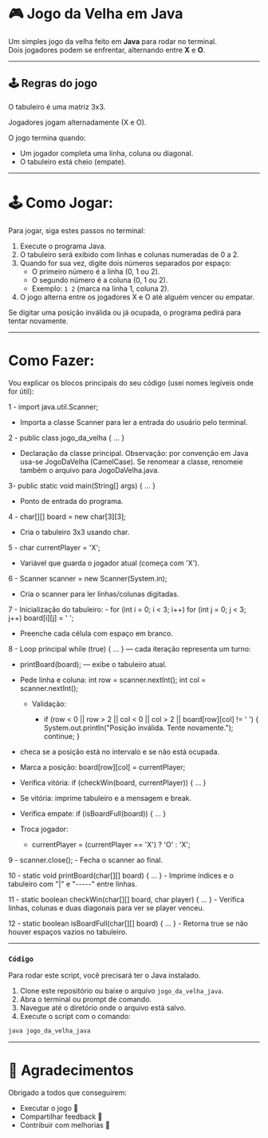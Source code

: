 # 🎮 Jogo da Velha em Java

Um simples jogo da velha feito em **Java** para rodar no terminal.  
Dois jogadores podem se enfrentar, alternando entre **X** e **O**.

---

## 🕹️ Regras do jogo

O tabuleiro é uma matriz 3x3.

Jogadores jogam alternadamente (X e O).

O jogo termina quando:
 - Um jogador completa uma linha, coluna ou diagonal.
 - O tabuleiro está cheio (empate).
---

# 🕹️ Como Jogar:
Para jogar, siga estes passos no terminal:

1. Execute o programa Java.
2. O tabuleiro será exibido com linhas e colunas numeradas de 0 a 2.
3. Quando for sua vez, digite dois números separados por espaço:  
   - O primeiro número é a linha (0, 1 ou 2).
   - O segundo número é a coluna (0, 1 ou 2).
   - Exemplo: `1 2` (marca na linha 1, coluna 2).
4. O jogo alterna entre os jogadores X e O até alguém vencer ou empatar.

Se digitar uma posição inválida ou já ocupada, o programa pedirá para tentar novamente.

---

# Como Fazer:
Vou explicar os blocos principais do seu código (usei nomes legíveis onde for útil):

1 - import java.util.Scanner;

   - Importa a classe Scanner para ler a entrada do usuário pelo terminal.

2 - public class jogo_da_velha { ... }

   - Declaração da classe principal. Observação: por convenção em Java usa-se JogoDaVelha (CamelCase). Se renomear a classe, renomeie também o arquivo para JogoDaVelha.java.

3- public static void main(String[] args) { ... }

   - Ponto de entrada do programa.

4 - char[][] board = new char[3][3];

   - Cria o tabuleiro 3x3 usando char.

5 - char currentPlayer = 'X';

   - Variável que guarda o jogador atual (começa com 'X').

6 - Scanner scanner = new Scanner(System.in);

   - Cria o scanner para ler linhas/colunas digitadas.

7 - Inicialização do tabuleiro:
    - for (int i = 0; i < 3; i++)
        for (int j = 0; j < 3; j++)
          board[i][j] = ' ';

 - Preenche cada célula com espaço em branco.

8 - Loop principal while (true) { ... } — cada iteração representa um turno:

   - printBoard(board); — exibe o tabuleiro atual.
    
  - Pede linha e coluna: int row = scanner.nextInt(); int col = scanner.nextInt();
    
    - Validação:
    
      - if (row < 0 || row > 2 || col < 0 || col > 2 || board[row][col] != ' ') {
        System.out.println("Posição inválida. Tente novamente.");
        continue;
        }
        
  - checa se a posição está no intervalo e se não está ocupada.
    
  - Marca a posição: board[row][col] = currentPlayer;
    
  - Verifica vitória: if (checkWin(board, currentPlayer)) { ... }
    
  - Se vitória: imprime tabuleiro e a mensagem e break.
    
  - Verifica empate: if (isBoardFull(board)) { ... }
    
  - Troca jogador:
    
      - currentPlayer = (currentPlayer == 'X') ? 'O' : 'X';

9 - scanner.close();
    - Fecha o scanner ao final.

10 - static void printBoard(char[][] board) { ... }
     - Imprime índices e o tabuleiro com "|" e "-----" entre linhas.

11 - static boolean checkWin(char[][] board, char player) { ... }
     - Verifica linhas, colunas e duas diagonais para ver se player venceu.

12 - static boolean isBoardFull(char[][] board) { ... }
     - Retorna true se não houver espaços vazios no tabuleiro.

---
### `Código`
Para rodar este script, você precisará ter o Java instalado.

1.  Clone este repositório ou baixe o arquivo `jogo_da_velha_java`.
2.  Abra o terminal ou prompt de comando.
3.  Navegue até o diretório onde o arquivo está salvo.
4.  Execute o script com o comando:

```bash
java jogo_da_velha_java
```

---

# 🙌 Agradecimentos

Obrigado a todos que conseguirem:
 - Executar o jogo 🎉
 - Compartilhar feedback 📝
 - Contribuir com melhorias 🚀
